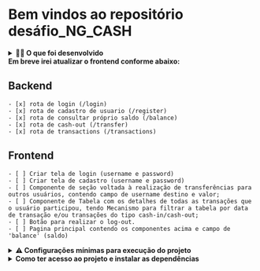 # Bem vindos ao repositório desáfio_NG_CASH

<details>
<summary><strong>👨‍💻 O que foi desenvolvido</strong></summary><br />
    Foi desenvolvido uma aplicação onde a pessoa usuária pode ser capaz de criar uma conta, logar colocando os dados cadastrados e através do login, receber um token jwt para validar algumas regras de negócio. Cada nova conta cadastrada, devereceber um saldo de R$ 100. Após o usuário logado, ele deve poder consultar ao seu saldo, realizar transações entre pessoas cadastradas e vizualizar essas transações feitas e/ou recebidas, também podendo filtrar pela data que foi realizada.

    Toda a aplicação foi desenvolvida em typescript, seguindo os pilares da programação orientada à objeto e utilizado a arquitetura MSC, composta pelas camadas Model, Service e Controller. Todas as rotas do backend foram tratadas e validadas conforme as regras de negócio.
</details>

<strong>
   Em breve irei atualizar o frontend conforme abaixo:
</strong>

## Backend
    - [x] rota de login (/login) 
    - [x] rota de cadastro de usuario (/register) 
    - [x] rota de consultar próprio saldo (/balance) 
    - [x] rota de cash-out (/transfer)
    - [x] rota de transactions (/transactions)

## Frontend
    - [ ] Criar tela de login (username e password)
    - [ ] Criar tela de cadastro (username e password)
    - [ ] Componente de seção voltada à realização de transferências para outros usuários, contendo campo de username destino e valor;
    - [ ] Componente de Tabela com os detalhes de todas as transações que o usuário participou, tendo Mecanismo para filtrar a tabela por data de transação e/ou transações do tipo cash-in/cash-out;
    - [ ] Botão para realizar o log-out.
    - [ ] Pagina principal contendo os componentes acima e campo de 'balance' (saldo)

<details>
<summary><strong> ⚠️ Configurações mínimas para execução do projeto</strong></summary><br />

Na sua máquina você deve ter:
 - Node 
 - Docker
 - Docker-compose versão >=1.29.2
</details>

<details>
<summary><strong>Como ter acesso ao projeto e instalar as dependências</strong></summary><br />

    1. Entre na pasta do repositório que você acabou de clonar ou fazer o download do arquivo zip:
    * `cd pasta-do-repositório`

    2. Instale as dependências:
    *`npm install`

    3. Suba os imagens do servidor node e do banco de do docker-compose com o comando:
    *`docker-compose up -d`

    4. Após subir o container, roda as migrations com o comando:
    *`npm run db:reset`

    5. Por fim acesse o bash da imagem do node e deixe o aplicação rodando na porta 3001 com o comando abaixo, mas lembre-se de verificar se não existe outro processo rodando na mesma porta:
    *`npm run dev` 
</details>
